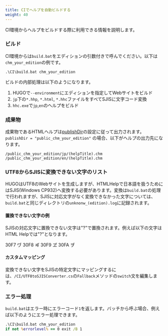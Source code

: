 ```yaml
---
title: CIでヘルプを自動ビルドする
weight: 40
---
```


CI環境からヘルプをビルドする際に利用できる情報を説明します。

### ビルド

CI環境からは`build.bat`をエディションの引数付きで呼んでください。以下は`chm_your_edition`の例です。

```
.\CI\build.bat chm_your_edition
```

ビルドの内部処理は以下のようになります。

1. HUGOで`--environment`にエディションを指定してWebサイトをビルド
1. `jp`下の`*.hhp`, `*.html`, `*.hhc`ファイルをすべてSJISに文字コード変換
1. `hhc.exe`で`jp`,`en`のヘルプをビルド

### 成果物

成果物であるHTMLヘルプは[publishDir](../Configuration/10_ConfigureHelp.html#publishDir)の設定に従って出力されます。 `publishDir = "public_chm_your_edition"` の場合、以下がヘルプの出力先になります。

```
/public_chm_your_edition/jp/(helpTitle).chm
/public_chm_your_edition/en/(helpTitle).chm
```

### UTF8からSJISに変換できない文字のリスト

HUGOはUTF8のWebサイトを生成しますが、HTMLHelpで日本語を扱うためにはSJIS(Windows CP932)へ変換する必要があります。変換は`build.bat`の処理で行われますが、SJISに対応文字がなく変換できなかった文字については、`build.bat`と同じディレクトリの`unknonw_(edition).log`に記録されます。

#### 置換できない文字の例

SJISの対応文字に置換できない文字は"?"で置換されます。例えば以下の文字はHTML Helpでは"?"となります。

30F7	ヷ
30F8	ヸ
30F9	ヹ
30FA	ヺ

#### カスタムマッピング

変換できない文字をSJISの特定文字にマッピングするには、`/CI/UTF8toSJISConverter.cs`の`Fallback`メソッドの`switch`文を編集します。

### エラー処理

`build.bat`はエラー時にエラーコード`1`を返します。バッチから呼ぶ場合、例えば以下のようにエラー処理できます。

```bat
.\CI\build.bat chm_your_edition
if not %errorlevel% == 0 exit /B 1
```
